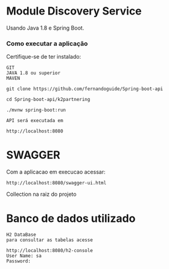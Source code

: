 # Module Discovery Service
Usando Java 1.8 e Spring Boot.
### Como executar a aplicação
Certifique-se de ter instalado:
```
GIT
JAVA 1.8 ou superior
MAVEN 
```

```
git clone https://github.com/fernandoguide/Spring-boot-api

cd Spring-boot-api/k2partnering 

./mvnw spring-boot:run

API será executada em 

http://localhost:8080
```

# SWAGGER 

Com a aplicacao em execucao acessar: 

```
http://localhost:8080/swagger-ui.html
```

Collection na raiz do projeto

# Banco de dados utilizado

```
H2 DataBase
para consultar as tabelas acesse 

http://localhost:8080/h2-console
User Name: sa
Password: 
```
